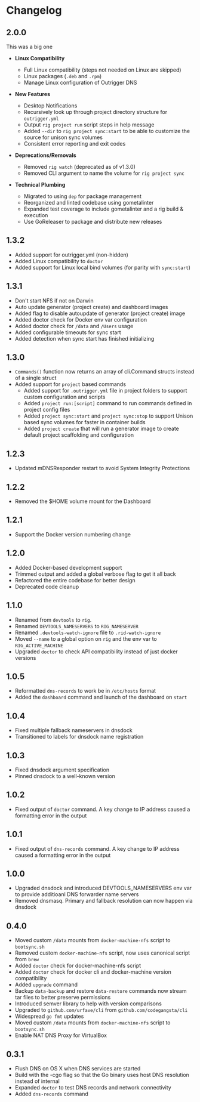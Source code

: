 # Changelog

## 2.0.0

This was a big one

- **Linux Compatibility**
  - Full Linux compatibility (steps not needed on Linux are skipped)
  - Linux packages (`.deb` and `.rpm`)
  - Manage Linux configuration of Outrigger DNS

- **New Features**
  - Desktop Notifications
  - Recursively look up through project directory structure for `outrigger.yml`
  - Output `rig project run` script steps in help message
  - Added `--dir` to `rig project sync:start` to be able to customize the source for unison sync volumes
  - Consistent error reporting and exit codes

- **Deprecations/Removals**
  - Removed `rig watch` (deprecated as of v1.3.0)
  - Removed CLI argument to name the volume for `rig project sync`
  
- **Technical Plumbing**
  - Migrated to using `dep` for package management
  - Reorganized and linted codebase using gometalinter
  - Expanded test coverage to include gometalinter and a rig build & execution
  - Use GoReleaser to package and distribute new releases


## 1.3.2

 - Added support for outrigger.yml (non-hidden)
 - Added Linux compatibility to `doctor`
 - Added support for Linux local bind volumes (for parity with `sync:start`)

## 1.3.1

 - Don't start NFS if not on Darwin
 - Auto update generator (project create) and dashboard images
 - Added flag to disable autoupdate of generator (project create) image
 - Added doctor check for Docker env var configuration
 - Added doctor check for `/data` and `/Users` usage
 - Added configurable timeouts for sync start
 - Added detection when sync start has finished initializing

## 1.3.0

 - `Commands()` function now returns an array of cli.Command structs instead of a single struct 
 - Added support for `project` based commands
   - Added support for `.outrigger.yml` file in project folders to support custom configuration and scripts
   - Added `project run:[script]` command to run commands defined in project config files
   - Added `project sync:start` and `project sync:stop` to support Unison based sync volumes for faster in container builds
   - Added `project create` that will run a generator image to create default project scaffolding and configuration

## 1.2.3

 - Updated mDNSResponder restart to avoid System Integrity Protections 

## 1.2.2

 - Removed the $HOME volume mount for the Dashboard
 
## 1.2.1

 - Support the Docker version numbering change

## 1.2.0

 - Added Docker-based development support
 - Trimmed output and added a global verbose flag to get it all back
 - Refactored the entire codebase for better design
 - Deprecated code cleanup

## 1.1.0

 - Renamed from `devtools` to `rig`.
 - Renamed `DEVTOOLS_NAMESERVERS` to `RIG_NAMESERVER`
 - Renamed `.devtools-watch-ignore` file to `.rid-watch-ignore`
 - Moved `--name` to a global option on `rig` and the env var to `RIG_ACTIVE_MACHINE`
 - Upgraded `doctor` to check API compatibility instead of just docker versions

## 1.0.5

 - Reformatted `dns-records` to work be in `/etc/hosts` format
 - Added the `dashboard` command and launch of the dashboard on `start`

## 1.0.4

 - Fixed multiple fallback nameservers in dnsdock
 - Transitioned to labels for dnsdock name registration 

## 1.0.3

 - Fixed dnsdock argument specification
 - Pinned dnsdock to a well-known version

## 1.0.2

 - Fixed output of `doctor` command. A key change to IP address caused a formatting error in the output

## 1.0.1

 - Fixed output of `dns-records` command. A key change to IP address caused a formatting error in the output

## 1.0.0

 - Upgraded dnsdock and introduced DEVTOOLS_NAMESERVERS env var to provide additioanl DNS forwarder name servers
 - Removed dnsmasq. Primary and fallback resolution can now happen via dnsdock

## 0.4.0

 - Moved custom `/data` mounts from `docker-machine-nfs` script to `bootsync.sh`
 - Removed custom `docker-machine-nfs` script, now uses canonical script from `brew`
 - Added `doctor` check for docker-machine-nfs script
 - Added `doctor` check for docker cli and docker-machine version compatibility
 - Added `upgrade` command
 - Backup `data-backup` and restore `data-restore` commands now stream tar files to better preserve permissions
 - Introduced semver library to help with version comparisons
 - Upgraded to `github.com/urfave/cli` from `github.com/codegangsta/cli`
 - Widespread `go fmt` updates
 - Moved custom `/data` mounts from `docker-machine-nfs` script to `bootsync.sh`
 - Enable NAT DNS Proxy for VirtualBox

## 0.3.1

 - Flush DNS on OS X when DNS services are started
 - Build with the -cgo flag so that the Go binary uses host DNS resolution instead of internal
 - Expanded `doctor` to test DNS records and network connectivity
 - Added `dns-records` command